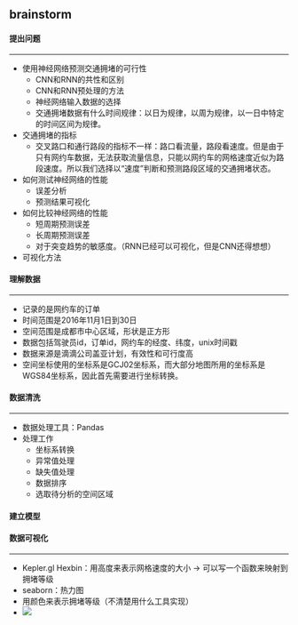 ## brainstorm

#### 提出问题

---

- 使用神经网络预测交通拥堵的可行性
  - CNN和RNN的共性和区别
  - CNN和RNN预处理的方法
  - 神经网络输入数据的选择
  - 交通拥堵数据有什么时间规律：以日为规律，以周为规律，以一日中特定的时间区间为规律。
- 交通拥堵的指标
  - 交叉路口和通行路段的指标不一样：路口看流量，路段看速度。但是由于只有网约车数据，无法获取流量信息，只能以网约车的网格速度近似为路段速度。所以我们选择以“速度”判断和预测路段区域的交通拥堵状态。
- 如何测试神经网络的性能
  - 误差分析
  - 预测结果可视化
- 如何比较神经网络的性能
  - 短周期预测误差
  - 长周期预测误差
  - 对于突变趋势的敏感度。（RNN已经可以可视化，但是CNN还得想想）
- 可视化方法

#### 理解数据

---

- 记录的是网约车的订单
- 时间范围是2016年11月1日到30日
- 空间范围是成都市中心区域，形状是正方形
- 数据包括驾驶员id，订单id，网约车的经度、纬度，unix时间戳
- 数据来源是滴滴公司盖亚计划，有效性和可行度高
- 空间坐标使用的坐标系是GCJ02坐标系，而大部分地图所用的坐标系是WGS84坐标系，因此首先需要进行坐标转换。



#### 数据清洗
---
- 数据处理工具：Pandas
- 处理工作
  - 坐标系转换
  - 异常值处理
  - 缺失值处理
  - 数据排序
  - 选取待分析的空间区域


#### 建立模型



#### 数据可视化

---

- Kepler.gl Hexbin：用高度来表示网格速度的大小 -> 可以写一个函数来映射到拥堵等级
- seaborn：热力图
- 用颜色来表示拥堵等级（不清楚用什么工具实现）
- ![](/home/chuang/桌面/20220202-115158.png)

